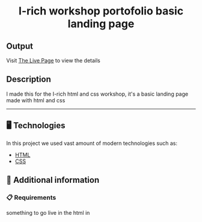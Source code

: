 <p align="center">
  <h1 align="center">I-rich workshop portofolio basic landing page</h1>
</p>

## Output

Visit [The Live Page](aliflikescoding.github.io/talk-i-rich/) to view the details

## Description

I made this for the I-rich html and css workshop, it's a basic landing page made with html and css

---
## 🖥️ Technologies

In this project we used vast amount of modern technologies such as:

- [HTML](https://developer.mozilla.org/en-US/docs/Web/HTML)
- [CSS](https://developer.mozilla.org/en-US/docs/Web/CSS)
  
## 📖 Additional information

### 📋 Requirements

something to go live in the html in



